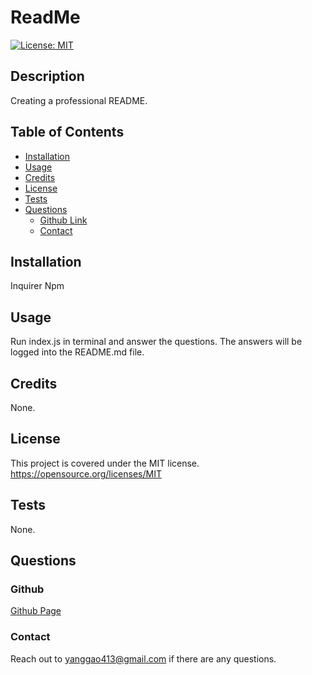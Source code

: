 
  # ReadMe
  [![License: MIT](https://img.shields.io/badge/License-MIT-yellow.svg)](https://opensource.org/licenses/MIT)
  
  ## Description
  Creating a professional README.
  
  ## Table of Contents
  
  - [Installation](#installation)
  - [Usage](#usage)
  - [Credits](#credits)
  - [License](#license)
  - [Tests](#test)
  - [Questions](#questions)
      - [Github Link](#github)
      - [Contact](#contact)
  
  ## Installation
  Inquirer Npm
  
  ## Usage
  Run index.js in terminal and answer the questions. The answers will be logged into the README.md file.
  
  ## Credits
  None.
  
  ## License
  This project is covered under the MIT license.
  https://opensource.org/licenses/MIT
  
  ## Tests
  None.
  
  ## Questions
  
  ### Github
  [Github Page](https://www.github.com/nonatale)
  
  ### Contact
  Reach out to yanggao413@gmail.com if there are any questions.
      